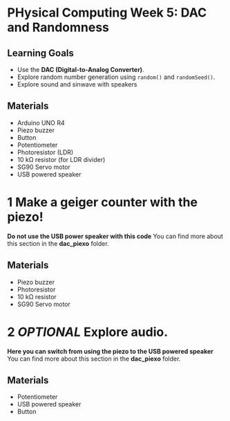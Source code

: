 # PHysical Computing Week 5: DAC and Randomness
## Learning Goals
- Use the **DAC (Digital-to-Analog Converter)**.
- Explore random number generation using `random()` and `randomSeed()`.
- Explore sound and sinwave with speakers

## Materials
- Arduino UNO R4
- Piezo buzzer
- Button
- Potentiometer
- Photoresistor (LDR)
- 10 kΩ resistor (for LDR divider)
- SG90 Servo motor
- USB powered speaker

# 1 Make a geiger counter with the piezo! 
**Do not use the USB power speaker with this code**
You can find more about this section in the **dac_piexo** folder.
## Materials
- Piezo buzzer
- Photoresistor
- 10 kΩ resistor
- SG90 Servo motor

# 2 *OPTIONAL* Explore audio.
**Here you can switch from using the piezo to the USB powered speaker**
You can find more about this section in the **dac_piexo** folder.
## Materials
- Potentiometer
- USB powered speaker
- Button
